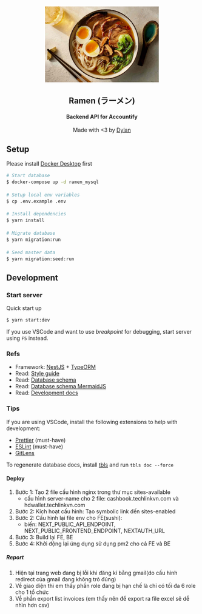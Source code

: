 <p align="center">
  <br />
  <img
    width="300"
    src="./assets/logo.png"
    alt="Ramen"
  />
</p>

<h2 align="center">
Ramen (ラーメン)
</h2>
<h4 align="center">
Backend API for <a href"https://itmc.i.moneyforward.com/" target="_blank">Accountify</a>
</h4>
<p align="center">
  Made with <3 by <a href="https://app.slack.com/client/T02D9RVN1/C019KFU6C0N" target="_blank">Dylan
  </a>
</p>

## Setup

Please install [Docker Desktop](https://docs.docker.com/desktop/mac/install/) first

```bash
# Start database
$ docker-compose up -d ramen_mysql

# Setup local env variables
$ cp .env.example .env

# Install dependencies
$ yarn install

# Migrate database
$ yarn migration:run

# Seed master data
$ yarn migration:seed:run
```

## Development

### Start server

Quick start up

```bash
$ yarn start:dev
```

If you use VSCode and want to use _breakpoint_ for debugging, start server using `F5` instead.

### Refs

- Framework: [NestJS](https://nestjs.com/) + [TypeORM](https://typeorm.io/)
- Read: [Style guide](./STYLE_GUIDE.md)
- Read: [Database schema](./docs/db-schema/README.md)
- Read: [Database schema MermaidJS](./docs/db-schema-mermaidjs/README.md)
- Read: [Development docs](./docs/README.md)

### Tips

If you are using VSCode, install the following extensions to help with development:

- [Prettier](https://marketplace.visualstudio.com/items?itemName=esbenp.prettier-vscode) (must-have)
- [ESLint](https://marketplace.visualstudio.com/items?itemName=dbaeumer.vscode-eslint) (must-have)
- [GitLens](https://marketplace.visualstudio.com/items?itemName=eamodio.gitlens)

To regenerate database docs, install [tbls](https://github.com/k1LoW/tbls) and run `tbls doc --force`



#### Deploy
1. Bước 1: Tạo 2 file cấu hình nginx trong thư mục sites-available
   - cấu hình server-name cho 2 file: cashbook.techlinkvn.com và hdwallet.techlinkvn.com
2. Bước 2: Kích hoạt cấu hình: Tạo symbolic link đến sites-enabled
2. Bước 2: Cấu hình lại file env cho FE(sushi):
   - biến: NEXT_PUBLIC_API_ENDPOINT,  NEXT_PUBLIC_FRONTEND_ENDPOINT, NEXTAUTH_URL
3. Bước 3: Build lại FE, BE
4. Bước 4: Khởi động lại ứng dụng sử dụng pm2 cho cả FE và BE


##### Report

1. Hiện tại trang web đang bị lỗi khi đăng kí bằng gmail(do cấu hình redirect của gmail đang không trỏ đúng)
2. Về giao diện thì em thấy phần role đang bị hạn chế là chỉ có tối đa 6 role cho 1 tổ chức
3. Về phần export list invoices (em thấy nên để export ra file excel sẽ dễ nhìn hơn csv)